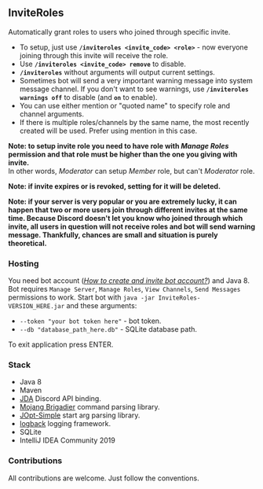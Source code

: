 ## InviteRoles ##
  
Automatically grant roles to users who joined through specific invite.  
  
+ To setup, just use **`/inviteroles <invite_code> <role>`** - now everyone joining through this invite will receive the role.  
+ Use **`/inviteroles <invite_code> remove`** to disable.
+ **`/inviteroles`** without arguments will output current settings.  
+ Sometimes bot will send a very important warning message into system message channel. If you don't want to see warnings, use **`/inviteroles warnings off`** to disable (and **`on`** to enable).  
+ You can use either mention or "quoted name" to specify role and channel arguments.  
+ If there is multiple roles/channels by the same name, the most recently created will be used. Prefer using mention in this case.  
  
**Note: to setup invite role you need to have role with *Manage Roles* permission and that role must be higher than the one you giving with invite.**  
In other words, *Moderator* can setup *Member* role, but can't *Moderator* role.  
  
**Note: if invite expires or is revoked, setting for it will be deleted.**  

**Note: if your server is very popular or you are extremely lucky, it can happen that two or more users join through different invites at the same time. Because Discord doesn't let you know who joined through which invite, all users in question will not receive roles and bot will send warning message. Thankfully, chances are small and situation is purely theoretical.**  
  
### Hosting ###
  
You need bot account ([*How to create and invite bot account?*](https://github.com/reactiflux/discord-irc/wiki/Creating-a-discord-bot-&-getting-a-token)) and Java 8. Bot requires `Manage Server`, `Manage Roles`, `View Channels`, `Send Messages` permissions to work. Start bot with `java -jar InviteRoles-VERSION_HERE.jar` and these arguments:  
+ `--token "your bot token here"` - bot token.  
+ `--db "database_path_here.db"` - SQLite database path.  
  
To exit application press ENTER.  
  
### Stack ###
  
+ Java 8  
+ Maven  
+ [JDA](https://github.com/DV8FromTheWorld/JDA) Discord API binding.  
+ [Mojang Brigadier](https://github.com/Mojang/brigadier) command parsing library.  
+ [JOpt-Simple](https://github.com/jopt-simple/jopt-simple) start arg parsing library.  
+ [logback](https://github.com/qos-ch/logback) logging framework.  
+ SQLite
+ IntelliJ IDEA Community 2019  
  
### Contributions ###  
  
All contributions are welcome. Just follow the conventions.  
